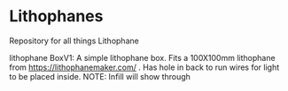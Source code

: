 # Lithophanes
Repository for all things Lithophane 

lithophane BoxV1:
A simple lithophane box. Fits a 100X100mm lithophane from https://lithophanemaker.com/ . 
Has hole in back to run wires for light to be placed inside.
NOTE: Infill will show through
